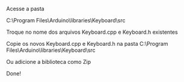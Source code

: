 Acesse a pasta

C:\Program Files\Arduino\libraries\Keyboard\src

Troque no nome dos arquivos Keyboard.cpp e Keyboard.h existentes

Copie os novos Keyboard.cpp e Keyboard.h na pasta C:\Program Files\Arduino\libraries\Keyboard\src


Ou adicione a biblioteca como Zip


Done!

